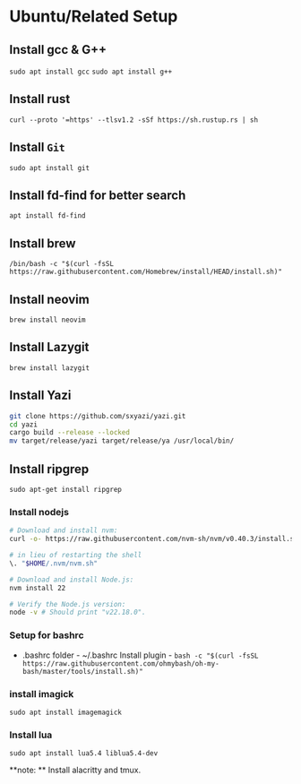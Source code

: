 # Ubuntu/Related Setup

## Install **gcc** & **G++**
`sudo apt install gcc`
`sudo apt install g++`

## Install rust
`curl --proto '=https' --tlsv1.2 -sSf https://sh.rustup.rs | sh`

## Install `Git`
`sudo apt install git`

## Install fd-find for better search
`apt install fd-find`

## Install brew 
`/bin/bash -c "$(curl -fsSL https://raw.githubusercontent.com/Homebrew/install/HEAD/install.sh)"`

## Install neovim
`brew install neovim`

## Install Lazygit
`brew install lazygit`

## Install Yazi 
```bash
git clone https://github.com/sxyazi/yazi.git
cd yazi
cargo build --release --locked
mv target/release/yazi target/release/ya /usr/local/bin/
```

## Install ripgrep
`sudo apt-get install ripgrep`

### Install nodejs
```bash
# Download and install nvm:
curl -o- https://raw.githubusercontent.com/nvm-sh/nvm/v0.40.3/install.sh | bash

# in lieu of restarting the shell
\. "$HOME/.nvm/nvm.sh"

# Download and install Node.js:
nvm install 22

# Verify the Node.js version:
node -v # Should print "v22.18.0".
```

### Setup for bashrc 
- .bashrc
folder - ~/.bashrc
Install plugin -
`bash -c "$(curl -fsSL https://raw.githubusercontent.com/ohmybash/oh-my-bash/master/tools/install.sh)"`

### install imagick
`sudo apt install imagemagick`

### Install lua
`sudo apt install lua5.4 liblua5.4-dev`   


**note: ** Install alacritty and tmux.

